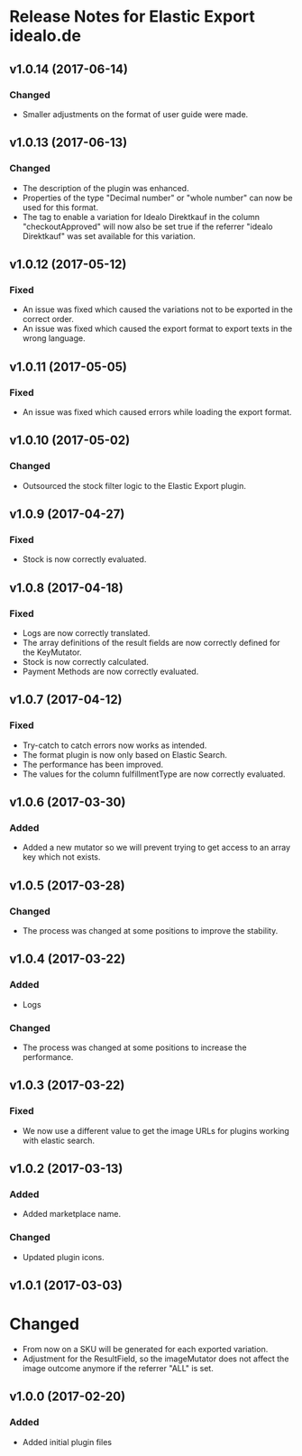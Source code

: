 # Release Notes for Elastic Export idealo.de

## v1.0.14 (2017-06-14)

### Changed
- Smaller adjustments on the format of user guide were made.

## v1.0.13 (2017-06-13)

### Changed
- The description of the plugin was enhanced.
- Properties of the type "Decimal number" or "whole number" can now be used for this format. 
- The tag to enable a variation for Idealo Direktkauf in the column "checkoutApproved" will now also be set true if the referrer "idealo Direktkauf" was set available for this variation.

## v1.0.12 (2017-05-12)

### Fixed
- An issue was fixed which caused the variations not to be exported in the correct order.
- An issue was fixed which caused the export format to export texts in the wrong language.

## v1.0.11 (2017-05-05)

### Fixed
- An issue was fixed which caused errors while loading the export format.

## v1.0.10 (2017-05-02)

### Changed
- Outsourced the stock filter logic to the Elastic Export plugin.

## v1.0.9 (2017-04-27)

### Fixed
- Stock is now correctly evaluated.

## v1.0.8 (2017-04-18)

### Fixed
- Logs are now correctly translated.
- The array definitions of the result fields are now correctly defined for the KeyMutator.
- Stock is now correctly calculated.
- Payment Methods are now correctly evaluated.

## v1.0.7 (2017-04-12)

### Fixed
- Try-catch to catch errors now works as intended.
- The format plugin is now only based on Elastic Search.
- The performance has been improved.
- The values ​​for the column fulfillmentType are now correctly evaluated.

## v1.0.6 (2017-03-30)

### Added
- Added a new mutator so we will prevent trying to get access to an array key which not exists.

## v1.0.5 (2017-03-28)

### Changed
- The process was changed at some positions to improve the stability.

## v1.0.4 (2017-03-22)

### Added
- Logs

### Changed
- The process was changed at some positions to increase the performance.

## v1.0.3 (2017-03-22)

### Fixed
- We now use a different value to get the image URLs for plugins working with elastic search.

## v1.0.2 (2017-03-13)

### Added
- Added marketplace name.

### Changed
- Updated plugin icons.

## v1.0.1 (2017-03-03)

# Changed
- From now on a SKU will be generated for each exported variation.
- Adjustment for the ResultField, so the imageMutator does not affect the image outcome anymore if the referrer "ALL" is set.

## v1.0.0 (2017-02-20)
 
### Added
- Added initial plugin files
